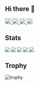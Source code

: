 ## Hi there 👋

<p align="left">
  <a href="https://github.com/kazuki0205">
    <img height="20" src="https://komarev.com/ghpvc/?username=kazuki0205" />
  </a>
  <a href="https://github.com/kazuki0205">
    <img height="20" src="https://img.shields.io/github/followers/kazuki0205?label=follow&logo=github&style=flat" />
  </a>
  <a href="http://qiita.com/kazuki0205">
    <img height="20" src="https://qiita-badge.apiapi.app/s/kazuki0205/posts.svg" />
  </a>
  <a href="http://qiita.com/kazuki0205">
    <img height="20" src="https://qiita-badge.apiapi.app/s/kazuki0205/contributions.svg" />
  </a>
</p>

## Stats
![](http://github-profile-summary-cards.vercel.app/api/cards/profile-details?username=kazuki0205&theme=gruvbox)
![](http://github-profile-summary-cards.vercel.app/api/cards/repos-per-language?username=kazuki0205&theme=gruvbox)
![](http://github-profile-summary-cards.vercel.app/api/cards/most-commit-language?username=kazuki0205&theme=gruvbox)
![](http://github-profile-summary-cards.vercel.app/api/cards/stats?username=kazuki0205&theme=gruvbox)
![](http://github-profile-summary-cards.vercel.app/api/cards/productive-time?username=kazuki0205&theme=gruvbox&utcOffset=9)

## Trophy
![trophy](https://github-profile-trophy.vercel.app/?username=kazuki0205&theme=gruvbox)

